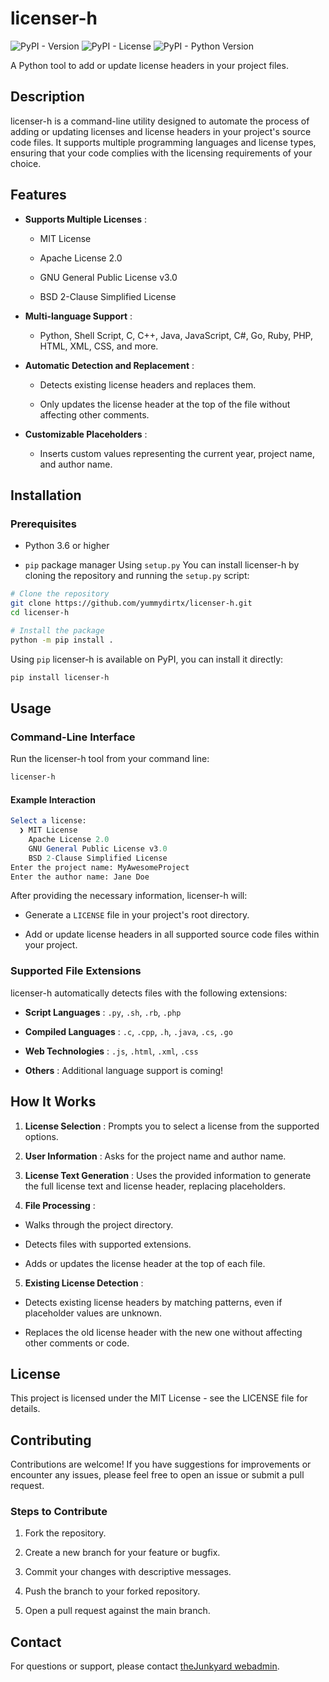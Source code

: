 # licenser-h

![PyPI - Version](https://img.shields.io/pypi/v/licenser-h)
![PyPI - License](https://img.shields.io/pypi/l/licenser-h)
![PyPI - Python Version](https://img.shields.io/pypi/pyversions/licenser-h)


A Python tool to add or update license headers in your project files.

## Description 

licenser-h is a command-line utility designed to automate the process of adding or updating licenses and license headers in your project's source code files. It supports multiple programming languages and license types, ensuring that your code complies with the licensing requirements of your choice.

## Features 
 
- **Supports Multiple Licenses** :
  - MIT License

  - Apache License 2.0

  - GNU General Public License v3.0

  - BSD 2-Clause Simplified License
 
- **Multi-language Support** :
  - Python, Shell Script, C, C++, Java, JavaScript, C#, Go, Ruby, PHP, HTML, XML, CSS, and more.
 
- **Automatic Detection and Replacement** :
  - Detects existing license headers and replaces them.

  - Only updates the license header at the top of the file without affecting other comments.
 
- **Customizable Placeholders** : 
  - Inserts custom values representing the current year, project name, and author name.

## Installation 

### Prerequisites 

- Python 3.6 or higher
 
- `pip` package manager
Using `setup.py` You can install licenser-h by cloning the repository and running the `setup.py` script:

```bash
# Clone the repository
git clone https://github.com/yummydirtx/licenser-h.git
cd licenser-h

# Install the package
python -m pip install .
```
Using `pip`
licenser-h is available on PyPI, you can install it directly:


```bash
pip install licenser-h
```
## Usage 

### Command-Line Interface 

Run the licenser-h tool from your command line:


```bash
licenser-h
```

#### Example Interaction 


```mathematica
Select a license:
  ❯ MIT License
    Apache License 2.0
    GNU General Public License v3.0
    BSD 2-Clause Simplified License
Enter the project name: MyAwesomeProject
Enter the author name: Jane Doe
```

After providing the necessary information, licenser-h will:
 
- Generate a `LICENSE` file in your project's root directory.

- Add or update license headers in all supported source code files within your project.

### Supported File Extensions 

licenser-h automatically detects files with the following extensions:
 
- **Script Languages** : `.py`, `.sh`, `.rb`, `.php`
 
- **Compiled Languages** : `.c`, `.cpp`, `.h`, `.java`, `.cs`, `.go`
 
- **Web Technologies** : `.js`, `.html`, `.xml`, `.css`
 
- **Others** : Additional language support is coming!

## How It Works 
 
1. **License Selection** : Prompts you to select a license from the supported options.
 
2. **User Information** : Asks for the project name and author name.
 
3. **License Text Generation** : Uses the provided information to generate the full license text and license header, replacing placeholders.
 
4. **File Processing** :
  - Walks through the project directory.

  - Detects files with supported extensions.

  - Adds or updates the license header at the top of each file.
 
5. **Existing License Detection** :
  - Detects existing license headers by matching patterns, even if placeholder values are unknown.

  - Replaces the old license header with the new one without affecting other comments or code.

## License 
This project is licensed under the MIT License - see the LICENSE file for details.
## Contributing 

Contributions are welcome! If you have suggestions for improvements or encounter any issues, please feel free to open an issue or submit a pull request.

### Steps to Contribute 

1. Fork the repository.

2. Create a new branch for your feature or bugfix.

3. Commit your changes with descriptive messages.

4. Push the branch to your forked repository.

5. Open a pull request against the main branch.

## Contact 
For questions or support, please contact [theJunkyard webadmin](mailto:support@thejunkyard.dev).
